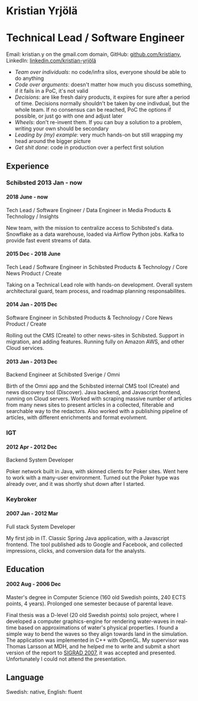 # Kristian Yrjölä
# Technical Lead / Software Engineer
Email: kristian.y on the gmail.com domain, GitHub: [github.com/kristiany](https://github.com/kristiany), LinkedIn: [linkedin.com/kristian-yrjölä](https://se.linkedin.com/in/kristian-yrjölä-5347364)


* *Team over individuals*: no code/infra silos, everyone should be able to do anything
* *Code over arguments*: doesn't matter how much you discuss something, if it fails in a PoC, it's not valid
* *Decisions*: are like fresh dairy products, it expires for sure after a period of time. Decisions normally shouldn't be taken by one indivdual, but the whole team. If no consensus can be reached, PoC the options if possible, or just go with one and adjust later 
* *Wheels*: don't re-invent them. If you can buy a solution to a problem, writing your own should be secondary
* *Leading by (my) example*: very much hands-on but still wrapping my head around the bigger picture
* *Get shit done*: code in production over a perfect first solution

## Experience
### Schibsted 2013 Jan - now
#### 2018 June - now
Tech Lead / Software Engineer / Data Engineer in Media Products & Technology / Insights

New team, with the mission to centralize access to Schibsted's data. Snowflake as a data warehouse, loaded via Airflow Python jobs. Kafka to provide fast event streams of data. 
    
#### 2015 Dec - 2018 June
Tech Lead / Software Engineer in Schibsted Products & Technology / Core News Product / Create 

Taking on a Technical Lead role with hands-on development. Overall system architectural guard, team process, and roadmap planning responsabilites. 

#### 2014 Jan - 2015 Dec
Software Engineer in Schibsted Products & Technology / Core News Product / Create 

Rolling out the CMS (Create) to other news-sites in Schibsted. Support in migration, and adding features. Running fully on Amazon AWS, and other Cloud services. 

#### 2013 Jan - 2013 Dec
Backend Engineer at Schibsted Sverige / Omni

Birth of the Omni app and the Schibsted internal CMS tool (Create) and news discovery tool (Discover). Java backend, and Javascript frontend, running on Cloud servers. Worked with scraping massive number of articles from many news sites to present articles in a collected, filterable and searchable way to the redactors. Also worked with a publishing pipeline of articles, with different enrichments and format evolvment. 

### IGT
#### 2012 Apr - 2012 Dec
Backend System Developer

Poker network built in Java, with skinned clients for Poker sites. Went here to work with a many-user environment. Turned out the Poker hype was already over, and it was shortly shut down after I started. 

### Keybroker
#### 2007 Jan - 2012 Mar
Full stack System Developer

My first job in IT. Classic Spring Java application, with a Javascript frontend. The tool published ads to Google and Facebook, and collected impressions, clicks, and conversion data for the analysts.

## Education
#### 2002 Aug - 2006 Dec
Master's degree in Computer Science (160 old Swedish points, 240 ECTS points, 4 years). Prolonged one semester because of parental leave. 

Final thesis was a D-level (20 old Swedish points) solo project, where I developed a computer graphics-engine for rendering water-waves in real-time based on approximations of water's physical properties. I found a simple way to bend the waves so they align towards land in the simulation. The application was implemented in C++ with OpenGL. My supervisor was Thomas Larsson at MDH, and he helped me to write and submit a short version of the report to [SIGRAD 2007](http://www.ep.liu.se/ecp/028/), it was accepted and presented. Unfortunately I could not attend the presentation.

## Language
Swedish: native, English: fluent
